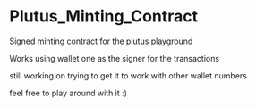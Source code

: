 # Plutus_Minting_Contract
Signed minting contract for the plutus playground

Works using wallet one as the signer for the transactions 

still working on trying to get it to work with other wallet numbers 

feel free to play around with it :)
